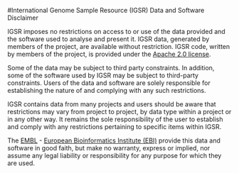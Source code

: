 #International Genome Sample Resource (IGSR) Data and Software Disclaimer

IGSR imposes no restrictions on access to or use of the data provided and the software used to analyse and present it. IGSR data, generated by members of the project, are available without restriction. IGSR code, written by members of the project, is provided under the [Apache 2.0 license](https://github.com/igsr/1000Genomes_data_indexes/blob/master/LICENSE).

Some of the data may be subject to third party constraints. In addition, some of the software used by IGSR may be subject to third-party constraints. Users of the data and software are solely responsible for establishing the nature of and complying with any such restrictions. 

IGSR contains data from many projects and users should be aware that restrictions may vary from project to project, by data type within a project or in any other way. It remains the sole responsibility of the user to establish and comply with any restrictions pertaining to specific items within IGSR.

The [EMBL](http://www.embl.org) - [European Bioinformatics Institute (EBI)](http://www.ebi.ac.uk) provide this data and software in good faith, but make no warranty, express or implied, nor assume any legal liability or responsibility for any purpose for which they are used.
